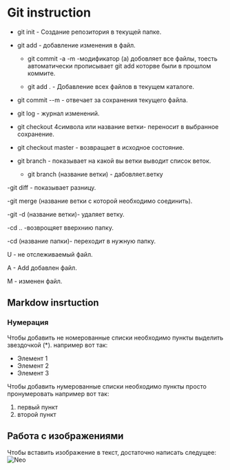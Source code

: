 # Git instruction

 - git init - Создание репозитория в текущей папке. 

- git add - добавление изменения в файл.

  - git commit -a -m -модификатор (a) добовляет все файлы, тоесть автоматически прописывает git add  которве были в прошлом коммите. 

  - git add . - Добавление всех файлов в текущем каталоге.

- git commit --m - отвечает за сохранения текущего файла.

- git log - журнал изменений.

- git checkout 4символа или название ветки- переносит в выбранное сохранение. 

- git checkout master - возвращает в исходное состояние.

- git branch - показывает на какой вы ветки выводит список веток.
  
   - git branch (название ветки) - дабовляет.ветку
 
-git diff - показывает разницу.

-git merge (название ветки с которой необходимо соединить).

-git -d (название ветки)- удаляет ветку.

-cd .. -возврощяет вверхнию папку.

-cd (название папки)- переходит в нужную папку.

U - не отслеживаемый файл.

A - Add добавлен файл.

M - изменен файл.

## Markdow insrtuction 
 
 ### Нумерация
Чтобы добавить не номерованные списки необходимо пункты выделить звездочкой (*). например вот так:
* Элемент 1
* Элемент 2
* Элемент 3

Чтобы добавить нумерованные списки необходимо пункты просто пронумеровать например вот так:
1. первый пункт 
2. второй пункт

## Работа с изображениями

Чтобы вставить изображение в текст, достаточно написать следущее: ![Neo](1620832828_27-phonoteka_org-p-matritsa-fon-vektor-28.jpg)